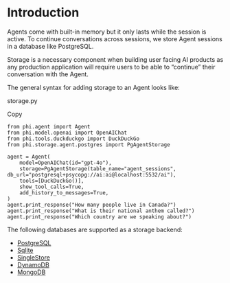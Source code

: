 # Introduction

Agents come with built-in memory but it only lasts while the session is active. To continue conversations across sessions, we store Agent sessions in a database like PostgreSQL.

Storage is a necessary component when building user facing AI products as any production application will require users to be able to “continue” their conversation with the Agent.

The general syntax for adding storage to an Agent looks like:

storage.py

Copy

```
from phi.agent import Agent
from phi.model.openai import OpenAIChat
from phi.tools.duckduckgo import DuckDuckGo
from phi.storage.agent.postgres import PgAgentStorage

agent = Agent(
    model=OpenAIChat(id="gpt-4o"),
    storage=PgAgentStorage(table_name="agent_sessions", db_url="postgresql+psycopg://ai:ai@localhost:5532/ai"),
    tools=[DuckDuckGo()],
    show_tool_calls=True,
    add_history_to_messages=True,
)
agent.print_response("How many people live in Canada?")
agent.print_response("What is their national anthem called?")
agent.print_response("Which country are we speaking about?")
```

The following databases are supported as a storage backend:

* [PostgreSQL](https://docs.phidata.com/storage/postgres)
* [Sqlite](https://docs.phidata.com/storage/sqlite)
* [SingleStore](https://docs.phidata.com/storage/singlestore)
* [DynamoDB](https://docs.phidata.com/storage/dynamodb)
* [MongoDB](https://docs.phidata.com/storage/mongodb)
